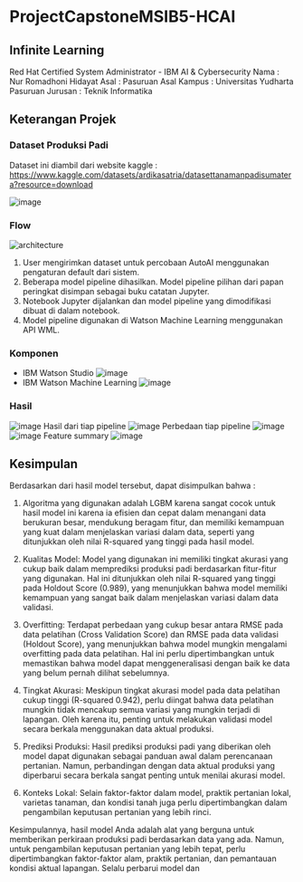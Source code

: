 # ProjectCapstoneMSIB5-HCAI
## Infinite Learning
Red Hat Certified System Administrator - IBM AI & Cybersecurity
Nama : Nur Romadhoni Hidayat
Asal : Pasuruan
Asal Kampus : Universitas Yudharta Pasuruan
Jurusan : Teknik Informatika

## Keterangan Projek
### Dataset Produksi Padi
Dataset ini diambil dari website kaggle : https://www.kaggle.com/datasets/ardikasatria/datasettanamanpadisumatera?resource=download 

![image](https://github.com/TryAgain15/ProjectCapstoneMSIB5/assets/118412595/aa31ba50-32ef-4ed0-8fbe-7569990d4e63)

### Flow
![architecture](https://github.com/TryAgain15/ProjectCapstoneMSIB5/assets/118412595/7b5425a2-2baa-4b40-b5fa-35fe71b538c8)
1. User mengirimkan dataset untuk percobaan AutoAI menggunakan pengaturan default dari sistem.
2. Beberapa model pipeline dihasilkan. Model pipeline pilihan dari papan peringkat disimpan sebagai buku catatan Jupyter.
3. Notebook Jupyter dijalankan dan model pipeline yang dimodifikasi dibuat di dalam notebook.
4. Model pipeline digunakan di Watson Machine Learning menggunakan API WML.

### Komponen
* IBM Watson Studio
![image](https://github.com/TryAgain15/ProjectCapstoneMSIB5/assets/118412595/4da08a80-cacb-4b3c-a6fa-eb0407b152e0)
* IBM Watson Machine Learning
![image](https://github.com/TryAgain15/ProjectCapstoneMSIB5/assets/118412595/15f13b41-fd25-4e16-a157-62187e3d826c)

### Hasil
![image](https://github.com/TryAgain15/ProjectCapstoneMSIB5/assets/118412595/89a8b848-5e5f-4bd3-b8b4-9b6af8e1c368)
Hasil dari tiap pipeline
![image](https://github.com/TryAgain15/ProjectCapstoneMSIB5/assets/118412595/1c36a8d8-af26-4a60-83fc-7f1a8c5ccc6b)
Perbedaan tiap pipeline
![image](https://github.com/TryAgain15/ProjectCapstoneMSIB5/assets/118412595/46e4531e-9d42-4d8e-9672-ef2ae7b3dfe0)
![image](https://github.com/TryAgain15/ProjectCapstoneMSIB5/assets/118412595/55d87add-2f51-4e30-a9af-ab921cdfc8e5)
Feature summary
![image](https://github.com/TryAgain15/ProjectCapstoneMSIB5/assets/118412595/5097cf6e-e253-4d7e-af90-df6afc92dcdc)

## Kesimpulan
Berdasarkan dari hasil model tersebut, dapat disimpulkan bahwa : 
1. Algoritma yang digunakan adalah LGBM karena sangat cocok untuk hasil model ini karena ia efisien dan cepat dalam menangani data berukuran besar, mendukung beragam fitur, dan memiliki kemampuan yang kuat dalam menjelaskan variasi dalam data, seperti yang ditunjukkan oleh nilai R-squared yang tinggi pada hasil model.

2. Kualitas Model: Model yang digunakan ini memiliki tingkat akurasi yang cukup baik dalam memprediksi produksi padi berdasarkan fitur-fitur yang digunakan. Hal ini ditunjukkan oleh nilai R-squared yang tinggi pada Holdout Score (0.989), yang menunjukkan bahwa model memiliki kemampuan yang sangat baik dalam menjelaskan variasi dalam data validasi.

3. Overfitting: Terdapat perbedaan yang cukup besar antara RMSE pada data pelatihan (Cross Validation Score) dan RMSE pada data validasi (Holdout Score), yang menunjukkan bahwa model mungkin mengalami overfitting pada data pelatihan. Hal ini perlu dipertimbangkan untuk memastikan bahwa model dapat menggeneralisasi dengan baik ke data yang belum pernah dilihat sebelumnya.

4. Tingkat Akurasi: Meskipun tingkat akurasi model pada data pelatihan cukup tinggi (R-squared 0.942), perlu diingat bahwa data pelatihan mungkin tidak mencakup semua variasi yang mungkin terjadi di lapangan. Oleh karena itu, penting untuk melakukan validasi model secara berkala menggunakan data aktual produksi.

5. Prediksi Produksi: Hasil prediksi produksi padi yang diberikan oleh model dapat digunakan sebagai panduan awal dalam perencanaan pertanian. Namun, perbandingan dengan data aktual produksi yang diperbarui secara berkala sangat penting untuk menilai akurasi model.

6. Konteks Lokal: Selain faktor-faktor dalam model, praktik pertanian lokal, varietas tanaman, dan kondisi tanah juga perlu dipertimbangkan dalam pengambilan keputusan pertanian yang lebih rinci.

Kesimpulannya, hasil model Anda adalah alat yang berguna untuk memberikan perkiraan produksi padi berdasarkan data yang ada. Namun, untuk pengambilan keputusan pertanian yang lebih tepat, perlu dipertimbangkan faktor-faktor alam, praktik pertanian, dan pemantauan kondisi aktual lapangan. Selalu perbarui model dan
